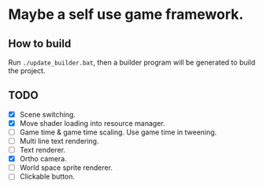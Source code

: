 # Maybe a self use game framework.

## How to build
Run `./update_builder.bat`, then a builder program will be generated to build the project.

## TODO
- [x] Scene switching.
- [x] Move shader loading into resource manager.
- [ ] Game time & game time scaling. Use game time in tweening.
- [ ] Multi line text rendering.
- [ ] Text renderer.
- [x] Ortho camera.
- [ ] World space sprite renderer.
- [ ] Clickable button.